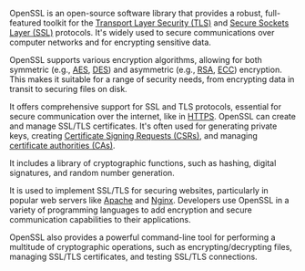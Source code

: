 OpenSSL is an open-source software library that provides a robust, full-featured toolkit for the [Transport Layer Security (TLS)](../cryptography/tls.md) and [Secure Sockets Layer (SSL)](../web/ssl.md) protocols. It's widely used to secure communications over computer networks and for encrypting sensitive data.

OpenSSL supports various encryption algorithms, allowing for both symmetric (e.g., [AES](../cryptography/aes.md), [DES](../cryptography/des.md)) and asymmetric (e.g., [RSA](../cryptography/rsa.md), [ECC](../cryptography/ecc.md)) encryption. This makes it suitable for a range of security needs, from encrypting data in transit to securing files on disk.

It offers comprehensive support for SSL and TLS protocols, essential for secure communication over the internet, like in [HTTPS](../web/https.md). OpenSSL can create and manage SSL/TLS certificates. It's often used for generating private keys, creating [Certificate Signing Requests (CSRs)](../web/csrs.md), and managing [certificate authorities (CAs)](../web/cas.md).

It includes a library of cryptographic functions, such as hashing, digital signatures, and random number generation.

It is used to implement SSL/TLS for securing websites, particularly in popular web servers like [Apache](../web/apache.md) and [Nginx](../web/nginx.md). Developers use OpenSSL in a variety of programming languages to add encryption and secure communication capabilities to their applications. 

OpenSSL also provides a powerful command-line tool for performing a multitude of cryptographic operations, such as encrypting/decrypting files, managing SSL/TLS certificates, and testing SSL/TLS connections.